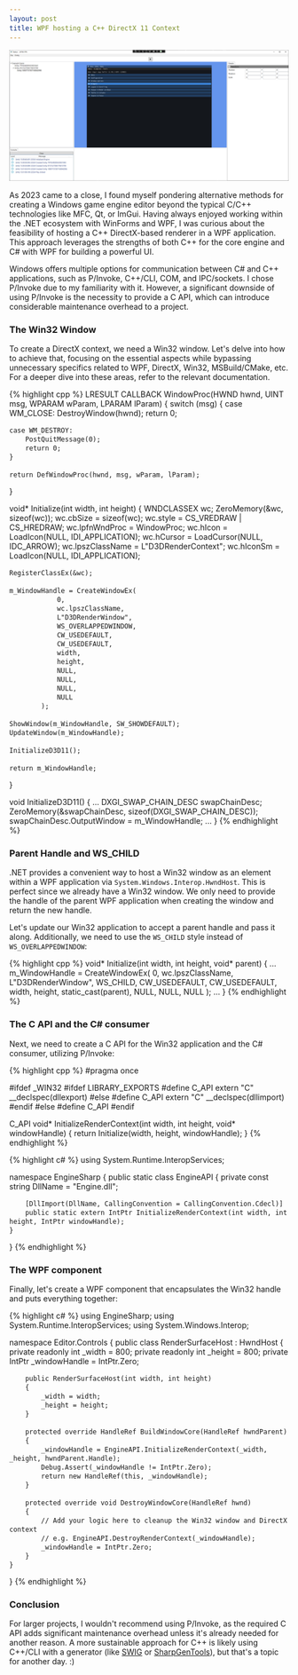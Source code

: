```yaml
---
layout: post
title: WPF hosting a C++ DirectX 11 Context
---
```


![WPF hosting a C++ DirectX 11 Context](/images/WPF_Editor.png)

As 2023 came to a close, I found myself pondering alternative methods for creating a Windows game engine editor beyond the typical C/C++ technologies like MFC, Qt, or ImGui. 
Having always enjoyed working within the .NET ecosystem with WinForms and WPF, I was curious about the feasibility of hosting a C++ DirectX-based renderer in a WPF application.
This approach leverages the strengths of both C++ for the core engine and C# with WPF for building a powerful UI.

Windows offers multiple options for communication between C# and C++ applications, such as P/Invoke, C++/CLI, COM, and IPC/sockets.
I chose P/Invoke due to my familiarity with it. 
However, a significant downside of using P/Invoke is the necessity to provide a C API, which can introduce considerable maintenance overhead to a project.


### The Win32 Window

To create a DirectX context, we need a Win32 window. 
Let's delve into how to achieve that, focusing on the essential aspects while bypassing unnecessary specifics related to WPF, DirectX, Win32, MSBuild/CMake, etc. 
For a deeper dive into these areas, refer to the relevant documentation.

{% highlight cpp %}
LRESULT CALLBACK WindowProc(HWND hwnd, UINT msg, WPARAM wParam, LPARAM lParam)
{
	switch (msg)
	{
	case WM_CLOSE:
		DestroyWindow(hwnd);
		return 0;

	case WM_DESTROY:
		PostQuitMessage(0);
		return 0;
	}

	return DefWindowProc(hwnd, msg, wParam, lParam);
}

void* Initialize(int width, int height)
{
    WNDCLASSEX wc;
    ZeroMemory(&wc, sizeof(wc));
    wc.cbSize = sizeof(wc);
    wc.style = CS_VREDRAW | CS_HREDRAW;
    wc.lpfnWndProc = WindowProc; 
    wc.hIcon = LoadIcon(NULL, IDI_APPLICATION);
    wc.hCursor = LoadCursor(NULL, IDC_ARROW);
    wc.lpszClassName = L"D3DRenderContext";
    wc.hIconSm = LoadIcon(NULL, IDI_APPLICATION);
    
    RegisterClassEx(&wc);
    
    m_WindowHandle = CreateWindowEx(
                0,
                wc.lpszClassName,
                L"D3DRenderWindow",
                WS_OVERLAPPEDWINDOW,
                CW_USEDEFAULT,
                CW_USEDEFAULT,
                width,
                height,
                NULL,
                NULL,
                NULL,
                NULL
            );
     
    ShowWindow(m_WindowHandle, SW_SHOWDEFAULT);
    UpdateWindow(m_WindowHandle);
    
    InitializeD3D11();
    
    return m_WindowHandle;
}

void InitializeD3D11()
{
    ...
    DXGI_SWAP_CHAIN_DESC swapChainDesc;
    ZeroMemory(&swapChainDesc, sizeof(DXGI_SWAP_CHAIN_DESC));
    swapChainDesc.OutputWindow = m_WindowHandle;
    ...
}
{% endhighlight %}

###  Parent Handle and WS_CHILD
.NET provides a convenient way to host a Win32 window as an element within a WPF application via `System.Windows.Interop.HwndHost`. 
This is perfect since we already have a Win32 window.
We only need to provide the handle of the parent WPF application when creating the window and return the new handle. 

Let's update our Win32 application to accept a parent handle and pass it along. Additionally, we need to use the `WS_CHILD` style instead of `WS_OVERLAPPEDWINDOW`:

{% highlight cpp %}
void* Initialize(int width, int height, void* parent)
{
    ...
    m_WindowHandle = CreateWindowEx(
			0,
			wc.lpszClassName,
			L"D3DRenderWindow",
			WS_CHILD,
			CW_USEDEFAULT,
			CW_USEDEFAULT,
			width,
			height,
			static_cast<HWND>(parent),
			NULL,
			NULL,
			NULL
		);
    ...
}
{% endhighlight %}

### The C API and the C# consumer

Next, we need to create a C API for the Win32 application and the C# consumer, utilizing P/Invoke:

{% highlight cpp %}
#pragma once

#ifdef _WIN32
	#ifdef LIBRARY_EXPORTS
		#define C_API extern "C" __declspec(dllexport)
	#else
		#define C_API extern "C" __declspec(dllimport)
	#endif
#else
	#define C_API
#endif

C_API void* InitializeRenderContext(int width, int height, void* windowHandle) 
{
    return Initialize(width, height, windowHandle);
}
{% endhighlight %}

{% highlight c# %}
using System.Runtime.InteropServices;

namespace EngineSharp 
{
    public static class EngineAPI
    {
        private const string DllName = "Engine.dll";
        
        [DllImport(DllName, CallingConvention = CallingConvention.Cdecl)]
        public static extern IntPtr InitializeRenderContext(int width, int height, IntPtr windowHandle);
    }
}
{% endhighlight %}

### The WPF component

Finally, let's create a WPF component that encapsulates the Win32 handle and puts everything together:

{% highlight c# %}
using EngineSharp;
using System.Runtime.InteropServices;
using System.Windows.Interop;

namespace Editor.Controls
{
    public class RenderSurfaceHost : HwndHost
    {
        private readonly int _width = 800;
        private readonly int _height = 800;
        private IntPtr _windowHandle = IntPtr.Zero;

        public RenderSurfaceHost(int width, int height)
        {
            _width = width;
            _height = height;
        }

        protected override HandleRef BuildWindowCore(HandleRef hwndParent)
        {
            _windowHandle = EngineAPI.InitializeRenderContext(_width, _height, hwndParent.Handle);
            Debug.Assert(_windowHandle != IntPtr.Zero);
            return new HandleRef(this, _windowHandle);
        }

        protected override void DestroyWindowCore(HandleRef hwnd)
        {
            // Add your logic here to cleanup the Win32 window and DirectX context 
            // e.g. EngineAPI.DestroyRenderContext(_windowHandle);
            _windowHandle = IntPtr.Zero;
        }
    }
}
{% endhighlight %}

### Conclusion

For larger projects, I wouldn't recommend using P/Invoke, as the required C API adds significant maintenance overhead unless it's already needed for another reason.
A more sustainable approach for C++ is likely using C++/CLI with a generator (like [SWIG](https://github.com/swig/swig) or [SharpGenTools](https://github.com/SharpGenTools/SharpGenTools)), but that's a topic for another day. :)

